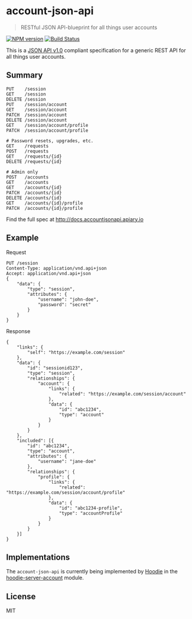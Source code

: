 # account-json-api

> RESTful JSON API-blueprint for all things user accounts

[![NPM version](https://badge.fury.io/js/account-json-api.svg)](https://www.npmjs.com/package/account-json-api)
[![Build Status](https://travis-ci.org/hoodiehq/account-json-api.svg?branch=master)](https://travis-ci.org/hoodiehq/account-json-api)

This is a [JSON API v1.0](http://jsonapi.org/format/) compliant specification
for a generic REST API for all things user accounts.

## Summary

```
PUT    /session
GET    /session
DELETE /session
PUT    /session/account
GET    /session/account
PATCH  /session/account
DELETE /session/account
GET    /session/account/profile
PATCH  /session/account/profile

# Password resets, upgrades, etc.
GET    /requests
POST   /requests
GET    /requests/{id}
DELETE /requests/{id}

# Admin only
POST   /accounts
GET    /accounts
GET    /accounts/{id}
PATCH  /accounts/{id}
DELETE /accounts/{id}
GET    /accounts/{id}/profile
PATCH  /accounts/{id}/profile
```

Find the full spec at http://docs.accountjsonapi.apiary.io

## Example

Request

```
PUT /session
Content-Type: application/vnd.api+json
Accept: application/vnd.api+json
{
    "data": {
        "type": "session",
        "attributes": {
            "username": "john-doe",
            "password": "secret"
        }
    }
}
```

Response

```
{
    "links": {
        "self": "https://example.com/session"
    },
    "data": {
        "id": "sessionid123",
        "type": "session",
        "relationships": {
            "account": {
                "links": {
                    "related": "https://example.com/session/account"
                },
                "data": {
                    "id": "abc1234",
                    "type": "account"
                }
            }
        }
    },
    "included": [{
        "id": "abc1234",
        "type": "account",
        "attributes": {
            "username": "jane-doe"
        },
        "relationships": {
            "profile": {
                "links": {
                    "related": "https://example.com/session/account/profile"
                },
                "data": {
                    "id": "abc1234-profile",
                    "type": "accountProfile"
                }
            }
        }
    }]
}
```

## Implementations

The `account-json-api` is currently being implemented by [Hoodie](http://hood.ie)
in the [hoodie-server-account](https://github.com/hoodiehq/hoodie-server-account)
module.

## License

MIT
